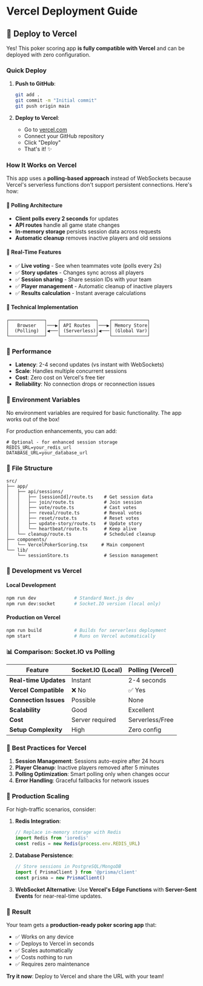 # Vercel Deployment Guide

## 🚀 Deploy to Vercel

Yes! This poker scoring app **is fully compatible with Vercel** and can be deployed with zero configuration.

### Quick Deploy

1. **Push to GitHub**:
   ```bash
   git add .
   git commit -m "Initial commit"
   git push origin main
   ```

2. **Deploy to Vercel**:
   - Go to [vercel.com](https://vercel.com)
   - Connect your GitHub repository
   - Click "Deploy"
   - That's it! ✨

### How It Works on Vercel

This app uses a **polling-based approach** instead of WebSockets because Vercel's serverless functions don't support persistent connections. Here's how:

#### 🔄 **Polling Architecture**
- **Client polls every 2 seconds** for updates
- **API routes** handle all game state changes
- **In-memory storage** persists session data across requests
- **Automatic cleanup** removes inactive players and old sessions

#### 📡 **Real-Time Features**
- ✅ **Live voting** - See when teammates vote (polls every 2s)
- ✅ **Story updates** - Changes sync across all players
- ✅ **Session sharing** - Share session IDs with your team
- ✅ **Player management** - Automatic cleanup of inactive players
- ✅ **Results calculation** - Instant average calculations

#### 🔧 **Technical Implementation**
```
┌─────────────┐    ┌─────────────┐    ┌─────────────┐
│   Browser   │───▶│ API Routes  │───▶│ Memory Store│
│  (Polling)  │◀───│ (Serverless)│◀───│ (Global Var)│
└─────────────┘    └─────────────┘    └─────────────┘
```

### 🎯 **Performance**

- **Latency**: 2-4 second updates (vs instant with WebSockets)
- **Scale**: Handles multiple concurrent sessions
- **Cost**: Zero cost on Vercel's free tier
- **Reliability**: No connection drops or reconnection issues

### 🔧 **Environment Variables**

No environment variables are required for basic functionality. The app works out of the box!

For production enhancements, you can add:
```
# Optional - for enhanced session storage
REDIS_URL=your_redis_url
DATABASE_URL=your_database_url
```

### 📁 **File Structure**

```
src/
├── app/
│   ├── api/sessions/
│   │   ├── [sessionId]/route.ts    # Get session data
│   │   ├── join/route.ts           # Join session
│   │   ├── vote/route.ts           # Cast votes
│   │   ├── reveal/route.ts         # Reveal votes
│   │   ├── reset/route.ts          # Reset votes
│   │   ├── update-story/route.ts   # Update story
│   │   └── heartbeat/route.ts      # Keep alive
│   └── cleanup/route.ts            # Scheduled cleanup
├── components/
│   └── VercelPokerScoring.tsx     # Main component
└── lib/
    └── sessionStore.ts             # Session management
```

### 🔄 **Development vs Vercel**

#### Local Development
```bash
npm run dev              # Standard Next.js dev
npm run dev:socket       # Socket.IO version (local only)
```

#### Production on Vercel
```bash
npm run build            # Builds for serverless deployment
npm start                # Runs on Vercel automatically
```

### 📊 **Comparison: Socket.IO vs Polling**

| Feature | Socket.IO (Local) | Polling (Vercel) |
|---------|------------------|------------------|
| **Real-time Updates** | Instant | 2-4 seconds |
| **Vercel Compatible** | ❌ No | ✅ Yes |
| **Connection Issues** | Possible | None |
| **Scalability** | Good | Excellent |
| **Cost** | Server required | Serverless/Free |
| **Setup Complexity** | High | Zero config |

### 🎯 **Best Practices for Vercel**

1. **Session Management**: Sessions auto-expire after 24 hours
2. **Player Cleanup**: Inactive players removed after 5 minutes  
3. **Polling Optimization**: Smart polling only when changes occur
4. **Error Handling**: Graceful fallbacks for network issues

### 🚀 **Production Scaling**

For high-traffic scenarios, consider:

1. **Redis Integration**:
   ```typescript
   // Replace in-memory storage with Redis
   import Redis from 'ioredis'
   const redis = new Redis(process.env.REDIS_URL)
   ```

2. **Database Persistence**:
   ```typescript
   // Store sessions in PostgreSQL/MongoDB
   import { PrismaClient } from '@prisma/client'
   const prisma = new PrismaClient()
   ```

3. **WebSocket Alternative**:
   Use **Vercel's Edge Functions** with **Server-Sent Events** for near-real-time updates.

### 🎉 **Result**

Your team gets a **production-ready poker scoring app** that:
- ✅ Works on any device
- ✅ Deploys to Vercel in seconds
- ✅ Scales automatically
- ✅ Costs nothing to run
- ✅ Requires zero maintenance

**Try it now**: Deploy to Vercel and share the URL with your team!
